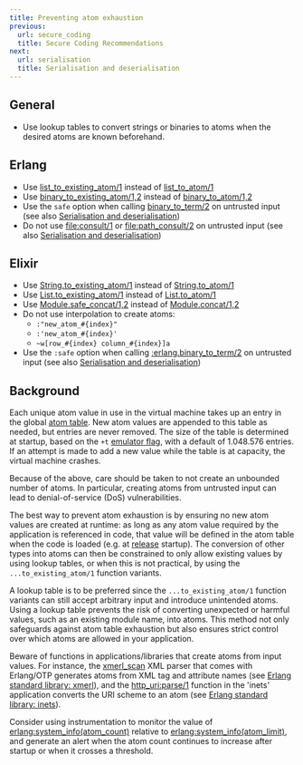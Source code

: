 ```yaml
---
title: Preventing atom exhaustion
previous:
  url: secure_coding
  title: Secure Coding Recommendations
next:
  url: serialisation
  title: Serialisation and deserialisation
---
```


## General

* Use lookup tables to convert strings or binaries to atoms when the desired atoms are known beforehand.

## Erlang

* Use [list_to_existing_atom/1](https://erlang.org/doc/man/erlang.html#list_to_existing_atom-1) instead of [list_to_atom/1](https://erlang.org/doc/man/erlang.html#list_to_atom-1)
* Use [binary_to_existing_atom/1,2](https://erlang.org/doc/man/erlang.html#binary_to_existing_atom-2) instead of [binary_to_atom/1,2](https://erlang.org/doc/man/erlang.html#binary_to_atom-2)
* Use the `safe` option when calling [binary_to_term/2](https://erlang.org/doc/man/erlang.html#binary_to_term-2) on untrusted input (see also [Serialisation and deserialisation](serialisation))
* Do not use [file:consult/1](https://erlang.org/doc/man/file.html#consult-1) or [file:path_consult/2](https://erlang.org/doc/man/file.html#path_consult-2) on untrusted input (see also [Serialisation and deserialisation](serialisation))

## Elixir

* Use [String.to_existing_atom/1](https://hexdocs.pm/elixir/String.html#to_existing_atom/1) instead of [String.to_atom/1](https://hexdocs.pm/elixir/String.html#to_atom/1)
* Use [List.to_existing_atom/1](https://hexdocs.pm/elixir/List.html#to_existing_atom/1) instead of [List.to_atom/1](https://hexdocs.pm/elixir/List.html#to_atom/1)
* Use [Module.safe_concat/1,2](https://hexdocs.pm/elixir/Module.html#safe_concat/2) instead of [Module.concat/1,2](https://hexdocs.pm/elixir/Module.html#concat/2)
* Do not use interpolation to create atoms:
    * `:"new_atom_#{index}"`
    * `:'new_atom_#{index}'`
    * `~w[row_#{index} column_#{index}]a`
* Use the `:safe` option when calling [:erlang.binary_to_term/2](https://erlang.org/doc/man/erlang.html#binary_to_term-2) on untrusted input (see also [Serialisation and deserialisation](serialisation))

## Background

Each unique atom value in use in the virtual machine takes up an entry in the global [atom table](http://erlang.org/doc/efficiency_guide/advanced.html). New atom values are appended to this table as needed, but entries are never removed. The size of the table is determined at startup, based on the `+t` [emulator flag](https://erlang.org/doc/man/erl.html#emulator-flags), with a default of 1.048.576 entries. If an attempt is made to add a new value while the table is at capacity, the virtual machine crashes.

Because of the above, care should be taken to not create an unbounded number of atoms. In particular, creating atoms from untrusted input can lead to denial-of-service (DoS) vulnerabilities.

The best way to prevent atom exhaustion is by ensuring no new atom values are created at runtime: as long as any atom value required by the application is referenced in code, that value will be defined in the atom table when the code is loaded (e.g. at [release](releases) startup). The conversion of other types into atoms can then be constrained to only allow existing values by using lookup tables, or when this is not practical, by using the `...to_existing_atom/1` function variants.

A lookup table is to be preferred since the `...to_existing_atom/1` function variants can still accept arbitrary input and introduce unintended atoms. Using a lookup table prevents the risk of converting unexpected or harmful values, such as an existing module name, into atoms. This method not only safeguards against atom table exhaustion but also ensures strict control over which atoms are allowed in your application.

Beware of functions in applications/libraries that create atoms from input values. For instance, the [xmerl_scan](https://erlang.org/doc/man/xmerl_scan.html) XML parser that comes with Erlang/OTP generates atoms from XML tag and attribute names (see [Erlang standard library: xmerl](xmlerl)), and the [http_uri:parse/1](https://erlang.org/doc/man/http_uri.html#parse-1) function in the 'inets' application converts the URI scheme to an atom (see [Erlang standard library: inets](inets)).

Consider using instrumentation to monitor the value of [erlang:system_info(atom_count)](https://erlang.org/doc/man/erlang.html#system_info_atom_count) relative to [erlang:system_info(atom_limit)](https://erlang.org/doc/man/erlang.html#system_info_atom_limit), and generate an alert when the atom count continues to increase after startup or when it crosses a threshold.
